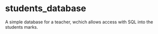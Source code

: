 # students_database
A simple database for a teacher, wchich allows access with SQL into the students marks.
